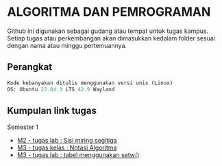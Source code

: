 # ALGORITMA DAN PEMROGRAMAN

Github ini digunakan sebagai gudang atau tempat untuk tugas kampus. Setiap
tugas atau perkembangan akan dimasukkan kedalam folder sesuai dengan nama atau 
minggu pertemuannya.

## Perangkat
```py
Kode kebanyakan ditulis menggunakan versi unix (Linux)
OS: Ubuntu 22.04.3 LTS 42.9 Wayland
```
## Kumpulan link tugas
Semester 1
- [M2 - tugas lab : Sisi miring segitiga](M2Lab_Segitiga/main.cpp)
- [M3 - tugas kelas : Notasi Algoritma](M3Kelas_Notasi/README.md)
- [M3 - tugas lab : tabel menggunakan setw()](M3Lab_Tabel/main.cpp)
